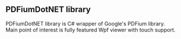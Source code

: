 ## PDFiumDotNET library


PDFiumDotNET library is C# wrapper of Google's PDFium library.
<br/>
Main point of interest is fully featured Wpf viewer with touch support.

